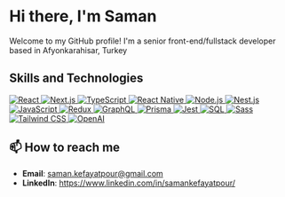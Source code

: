 # Hi there, I'm Saman
Welcome to my GitHub profile! I'm a senior front-end/fullstack developer based in Afyonkarahisar, Turkey

## Skills and Technologies

  <p align="left">
  <a target="_blank" rel="noopener noreferrer nofollow" href="https://reactjs.org/">
    <img src="https://img.shields.io/badge/react-%2361DAFB.svg?style=flat-square&logo=react&logoColor=black" alt="React" />
  </a>
  <a target="_blank" rel="noopener noreferrer nofollow" href="https://nextjs.org/">
    <img src="https://img.shields.io/badge/next.js-%23000000.svg?style=flat-square&logo=next.js&logoColor=white" alt="Next.js" />
  </a>
  <a target="_blank" rel="noopener noreferrer nofollow" href="https://www.typescriptlang.org/">
    <img src="https://img.shields.io/badge/typescript-%233178C6.svg?style=flat-square&logo=typescript&logoColor=white" alt="TypeScript" />
  </a>
  <a target="_blank" rel="noopener noreferrer nofollow" href="https://reactnative.dev/">
    <img src="https://img.shields.io/badge/react-%2361DAFB.svg?style=flat-square&logo=react-native&logoColor=black" alt="React Native" />
  </a>
  <a target="_blank" rel="noopener noreferrer nofollow" href="https://nodejs.org/">
    <img src="https://img.shields.io/badge/node.js-%2343853D.svg?style=flat-square&logo=node.js&logoColor=white" alt="Node.js" />
  </a>
  <a target="_blank" rel="noopener noreferrer nofollow" href="https://nestjs.com/">
    <img src="https://img.shields.io/badge/nestjs-%23E0234E.svg?style=flat-square&logo=nestjs&logoColor=white" alt="Nest.js" />
  </a>
  <a target="_blank" rel="noopener noreferrer nofollow" href="https://developer.mozilla.org/en-US/docs/Web/JavaScript">
    <img src="https://img.shields.io/badge/javascript-%23F7DF1E.svg?style=flat-square&logo=javascript&logoColor=black" alt="JavaScript" />
  </a>
  <a target="_blank" rel="noopener noreferrer nofollow" href="https://redux.js.org/">
    <img src="https://img.shields.io/badge/redux-%23764ABC.svg?style=flat-square&logo=redux&logoColor=white" alt="Redux" />
  </a>
  <a target="_blank" rel="noopener noreferrer nofollow" href="https://graphql.org/">
    <img src="https://img.shields.io/badge/graphql-%23E10098.svg?style=flat-square&logo=graphql&logoColor=white" alt="GraphQL" />
  </a>
  <a target="_blank" rel="noopener noreferrer nofollow" href="https://www.prisma.io/">
    <img src="https://img.shields.io/badge/prisma-%232D3748.svg?style=flat-square&logo=prisma&logoColor=white" alt="Prisma" />
  </a>
  <a target="_blank" rel="noopener noreferrer nofollow" href="https://jestjs.io/">
    <img src="https://img.shields.io/badge/jest-%23C21325.svg?style=flat-square&logo=jest&logoColor=white" alt="Jest" />
  </a>
  <a target="_blank" rel="noopener noreferrer nofollow" href="https://www.sql.org/">
    <img src="https://img.shields.io/badge/sql-%23476EAA.svg?style=flat-square&logo=postgresql&logoColor=white" alt="SQL" />
  </a>
  <a target="_blank" rel="noopener noreferrer nofollow" href="https://sass-lang.com/">
    <img src="https://img.shields.io/badge/sass-%23CC6699.svg?style=flat-square&logo=sass&logoColor=white" alt="Sass" />
  </a>
  <a target="_blank" rel="noopener noreferrer nofollow" href="https://tailwindcss.com/">
    <img src="https://img.shields.io/badge/tailwindcss-%2338B2AC.svg?style=flat-square&logo=tailwind-css&logoColor=white" alt="Tailwind CSS" />
  </a>
  <a target="_blank" rel="noopener noreferrer nofollow" href="https://openai.com/">
    <img src="https://img.shields.io/badge/openai-%2346A2F1.svg?style=flat-square&logo=openai&logoColor=white" alt="OpenAI" />
  </a>
</p>


## 📫 How to reach me

- **Email**: saman.kefayatpour@gmail.com
- **LinkedIn**: https://www.linkedin.com/in/samankefayatpour/
